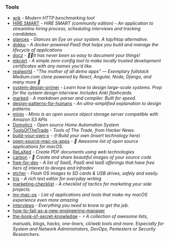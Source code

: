 ### Tools

- [wrk](https://github.com/wg/wrk) - _Modern HTTP benchmarking tool_
- [HIRE SMART](https://github.com/atulmy/hire-smart) - _HIRE SMART (community edition) - An application to streamline hiring process, scheduling interviews and tracking candidates._
- [glances](https://github.com/nicolargo/glances) - _Glances an Eye on your system. A top/htop alternative._
- [dokku](https://github.com/dokku/dokku) - _A docker-powered PaaS that helps you build and manage the lifecycle of applications_
- [docz](https://github.com/pedronauck/docz) - _✍🏻It has never been so easy to document your things!_
- [mkcert](https://github.com/FiloSottile/mkcert) - _A simple zero-config tool to make locally trusted development certificates with any names you'd like._
- [realworld](https://github.com/gothinkster/realworld) - _"The mother of all demo apps" — Exemplary fullstack Medium.com clone powered by React, Angular, Node, Django, and many more 🏅_
- [system-design-primer](https://github.com/donnemartin/system-design-primer) - _Learn how to design large-scale systems. Prep for the system design interview. Includes Anki flashcards._
- [marked](https://github.com/markedjs/marked) - _A markdown parser and compiler. Built for speed._
- [design-patterns-for-humans](https://github.com/kamranahmedse/design-patterns-for-humans) - _An ultra-simplified explanation to design patterns_
- [minio](https://github.com/minio/minio) - _Minio is an open source object storage server compatible with Amazon S3 APIs_
- [Domoticz](https://github.com/domoticz/domoticz) - _Open source Home Automation System_
- [ToolsOfTheTrade](https://github.com/cjbarber/ToolsOfTheTrade) - _Tools of The Trade, from Hacker News._
- [build-your-own-x](https://github.com/danistefanovic/build-your-own-x) - _🤓 Build your own (insert technology here)_
- [open-source-mac-os-apps](https://github.com/serhii-londar/open-source-mac-os-apps) - _🚀 Awesome list of open source applications for macOS._
- [ReLaXed](https://github.com/RelaxedJS/ReLaXed) - _Create PDF documents using web technologies_
- [carbon](https://github.com/dawnlabs/carbon) - _🎨 Create and share beautiful images of your source code_
- [free-for-dev](https://github.com/ripienaar/free-for-dev) - _A list of SaaS, PaaS and IaaS offerings that have free tiers of interest to devops and infradev_
- [etcher](https://github.com/resin-io/etcher) - _Flash OS images to SD cards & USB drives, safely and easily._
- [trix](https://github.com/basecamp/trix) - _A rich text editor for everyday writing_
- [marketing-checklist](https://www.sideprojectchecklist.com/marketing-checklist/) - _A checklist of tactics for marketing your side projects._
- [my-mac-os](https://github.com/nikitavoloboev/my-mac-os) - _List of applications and tools that make my macOS experience even more amazing_
- [interviews](https://github.com/kdn251/interviews) - _Everything you need to know to get the job._
- [how-to-fail-as-a-new-engineering-manager](https://blog.usejournal.com/how-to-fail-as-a-new-engineering-manager-30b5fb617a)
- [the-book-of-secret-knowledge](https://github.com/trimstray/the-book-of-secret-knowledge) - _⚡️ A collection of awesome lists, manuals, blogs, hacks, one-liners, cli/web tools and more. Especially for System and Network Administrators, DevOps, Pentesters or Security Researchers._
